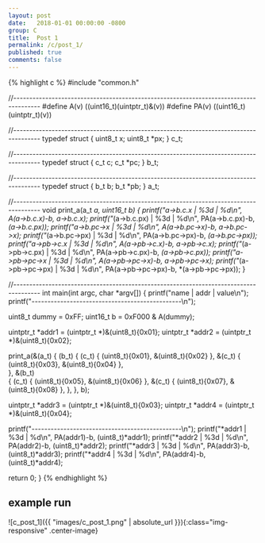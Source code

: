 ```yaml
---
layout: post
date:   2018-01-01 00:00:00 -0800
group: C
title:  Post 1
permalink: /c/post_1/
published: true
comments: false
---
```


{% highlight c %}
#include "common.h"

//--------------------------------------------------------------------------------------
#define A(v)   ((uint16_t)(uintptr_t)&(v))
#define PA(v)  ((uint16_t)(uintptr_t)(v))

//--------------------------------------------------------------------------------------
typedef struct {
  uint8_t x;
  uint8_t *px;
} c_t;

//--------------------------------------------------------------------------------------
typedef struct {
  c_t c;
  c_t *pc;
} b_t;

//--------------------------------------------------------------------------------------
typedef struct {
  b_t b;
  b_t *pb;
} a_t;

//--------------------------------------------------------------------------------------
void print_a(a_t *a, uint16_t b)
{
  printf("a->b.c.x         |  %3d  |  %d\n", A(a->b.c.x)-b, a->b.c.x);
  printf("*(a->b.c.px)     |  %3d  |  %d\n", PA(a->b.c.px)-b, *(a->b.c.px));
  printf("a->b.pc->x       |  %3d  |  %d\n", A(a->b.pc->x)-b, a->b.pc->x);
  printf("*(a->b.pc->px)   |  %3d  |  %d\n", PA(a->b.pc->px)-b, *(a->b.pc->px));
  printf("a->pb->c.x       |  %3d  |  %d\n", A(a->pb->c.x)-b, a->pb->c.x);
  printf("*(a->pb->c.px)   |  %3d  |  %d\n", PA(a->pb->c.px)-b, *(a->pb->c.px));
  printf("a->pb->pc->x     |  %3d  |  %d\n", A(a->pb->pc->x)-b, a->pb->pc->x);
  printf("*(a->pb->pc->px) |  %3d  |  %d\n", PA(a->pb->pc->px)-b, *(a->pb->pc->px));
}

//--------------------------------------------------------------------------------------
int main(int argc, char *argv[])
{
  printf("name             |  addr |  value\n");
  printf("-----------------------------------------------\n");

  uint8_t dummy = 0xFF;
  uint16_t b = 0xF000 & A(dummy);

  uintptr_t *addr1 = (uintptr_t *)&(uint8_t){0x01};
  uintptr_t *addr2 = (uintptr_t *)&(uint8_t){0x02};

  print_a(&(a_t)
  {
    (b_t)
    {
      (c_t)  { (uint8_t){0x01}, &(uint8_t){0x02} },
      &(c_t) { (uint8_t){0x03}, &(uint8_t){0x04} },     
    },
    &(b_t)  
    {
      (c_t)  { (uint8_t){0x05}, &(uint8_t){0x06} },
      &(c_t) { (uint8_t){0x07}, &(uint8_t){0x08} },
    },
  }, b);

  uintptr_t *addr3 = (uintptr_t *)&(uint8_t){0x03};
  uintptr_t *addr4 = (uintptr_t *)&(uint8_t){0x04};

  printf("-----------------------------------------------\n");
  printf("*addr1           |  %3d  |  %d\n", PA(addr1)-b, (uint8_t)*addr1);
  printf("*addr2           |  %3d  |  %d\n", PA(addr2)-b, (uint8_t)*addr2);
  printf("*addr3           |  %3d  |  %d\n", PA(addr3)-b, (uint8_t)*addr3);
  printf("*addr4           |  %3d  |  %d\n", PA(addr4)-b, (uint8_t)*addr4);

  return 0;
}
{% endhighlight %}

## example run

![c_post_1]({{ "images/c_post_1.png" | absolute_url }}){:class="img-responsive" .center-image}

